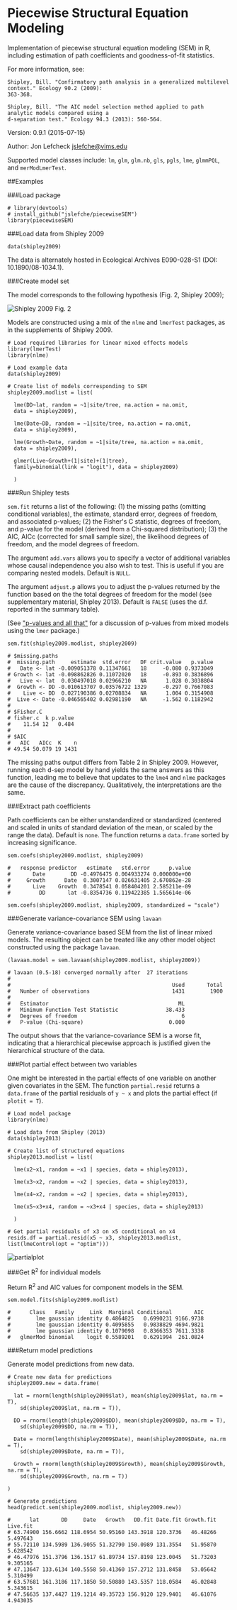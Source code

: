 # Piecewise Structural Equation Modeling

  Implementation of piecewise structural equation modeling (SEM) in R, including estimation of path coefficients and goodness-of-fit statistics. 
  
  For more information, see: 
  
    Shipley, Bill. "Confirmatory path analysis in a generalized multilevel context." Ecology 90.2 (2009): 
    363-368.
    
    Shipley, Bill. "The AIC model selection method applied to path analytic models compared using a 
    d-separation test." Ecology 94.3 (2013): 560-564.

Version: 0.9.1 (2015-07-15)

Author: Jon Lefcheck <jslefche@vims.edu>

Supported model classes include: `lm`, `glm`, `glm.nb`, `gls`, `pgls`, `lme`, `glmmPQL`, and `merModLmerTest`.

##Examples

###Load package

```
# library(devtools)
# install_github("jslefche/piecewiseSEM")
library(piecewiseSEM)
```

###Load data from Shipley 2009

```
data(shipley2009)
```
The data is alternately hosted in Ecological Archives E090-028-S1 (DOI: 10.1890/08-1034.1).

###Create model set

The model corresponds to the following hypothesis (Fig. 2, Shipley 2009);

![Shipley 2009 Fig. 2](http://www.esajournals.org/na101/home/literatum/publisher/esa/journals/content/ecol/2009/00129658-90.2/08-1034.1/production/images/large/i0012-9658-90-2-363-f02.jpeg)

Models are constructed using a mix of the `nlme` and `lmerTest` packages, as in the supplements of Shipley 2009. 

```
# Load required libraries for linear mixed effects models
library(lmerTest)
library(nlme)

# Load example data
data(shipley2009)

# Create list of models corresponding to SEM
shipley2009.modlist = list(

  lme(DD~lat, random = ~1|site/tree, na.action = na.omit, 
  data = shipley2009),
  
  lme(Date~DD, random = ~1|site/tree, na.action = na.omit, 
  data = shipley2009),
  
  lme(Growth~Date, random = ~1|site/tree, na.action = na.omit, 
  data = shipley2009),
  
  glmer(Live~Growth+(1|site)+(1|tree), 
  family=binomial(link = "logit"), data = shipley2009) 
  
  )
```


###Run Shipley tests

`sem.fit` returns a list of the following:
(1) the missing paths (omitting conditional variables), the estimate, standard error, degrees of freedom, and associated p-values;
(2) the Fisher's C statistic, degrees of freedom, and p-value for the model (derived from a Chi-squared distribution);
(3) the AIC, AICc (corrected for small sample size), the likelihood degrees of freedom, and the model degrees of freedom.

The argument `add.vars` allows you to specify a vector of additional variables whose causal independence you also wish to test. This is useful if you are comparing nested models. Default is `NULL`.

The argument `adjust.p` allows you to adjust the p-values returned by the function based on the the total degrees of freedom for the model (see supplementary material, Shipley 2013). Default is `FALSE` (uses the d.f. reported in the summary table).

(See ["p-values and all that"](https://stat.ethz.ch/pipermail/r-help/2006-May/094765.html) for a discussion of p-values from mixed models using the `lmer` package.)

```
sem.fit(shipley2009.modlist, shipley2009)

# $missing.paths
#  missing.path     estimate  std.error   DF crit.value   p.value
#   Date <- lat -0.009051378 0.11347661   18     -0.080 0.9373049
# Growth <- lat -0.098862826 0.11072020   18     -0.893 0.3836896
#   Live <- lat  0.030497018 0.02966210   NA      1.028 0.3038804
#  Growth <- DD -0.010613707 0.03576722 1329     -0.297 0.7667083
#    Live <- DD  0.027190386 0.02708834   NA      1.004 0.3154908
#  Live <- Date -0.046565402 0.02981190   NA     -1.562 0.1182942
# 
# $Fisher.C
# fisher.c  k p.value
#    11.54 12   0.484
# 
# $AIC
#   AIC   AICc  K    n
# 49.54 50.079 19 1431
```

The missing paths output differs from Table 2 in Shipley 2009. However, running each d-sep model by hand yields the same answers as this function, leading me to believe that updates to the `lme4` and `nlme` packages are the cause of the discrepancy. Qualitatively, the interpretations are the same.

###Extract path coefficients

Path coefficients can be either unstandardized or standardized (centered and scaled in units of standard deviation of the mean, or scaled by the range the data). Default is `none`. The function returns a `data.frame` sorted by increasing significance.

```
sem.coefs(shipley2009.modlist, shipley2009)

#   response predictor   estimate   std.error      p.value
#       Date        DD -0.4976475 0.004933274 0.000000e+00
#     Growth      Date  0.3007147 0.026631405 2.670862e-28
#       Live    Growth  0.3478541 0.058404201 2.585211e-09
#         DD       lat -0.8354736 0.119422385 1.565614e-06

sem.coefs(shipley2009.modlist, shipley2009, standardized = "scale")
```

###Generate variance-covariance SEM using `lavaan`

Generate variance-covariance based SEM from the list of linear mixed models. The resulting object can be treated like any other model object constructed using the package `lavaan`.

```
(lavaan.model = sem.lavaan(shipley2009.modlist, shipley2009))

# lavaan (0.5-18) converged normally after  27 iterations
# 
#                                                   Used       Total
#   Number of observations                          1431        1900
# 
#   Estimator                                         ML
#   Minimum Function Test Statistic               38.433
#   Degrees of freedom                                 6
#   P-value (Chi-square)                           0.000

```
The output shows that the variance-covariance SEM is a worse fit, indicating that a hierarchical piecewise approach is justified given the hierarchical structure of the data.

###Plot partial effect between two variables

One might be interested in the partial effects of one variable on another given covariates in the SEM. The function `partial.resid` returns a `data.frame` of the partial residuals of `y ~ x` and plots the partial effect (if `plotit = T`).

```
# Load model package
library(nlme)

# Load data from Shipley (2013)
data(shipley2013) 

# Create list of structured equations
shipley2013.modlist = list(

  lme(x2~x1, random = ~x1 | species, data = shipley2013),
  
  lme(x3~x2, random = ~x2 | species, data = shipley2013),
  
  lme(x4~x2, random = ~x2 | species, data = shipley2013),
  
  lme(x5~x3+x4, random = ~x3+x4 | species, data = shipley2013)
  
  )

# Get partial residuals of x3 on x5 conditional on x4
resids.df = partial.resid(x5 ~ x3, shipley2013.modlist, list(lmeControl(opt = "optim")))
```
![partialplot](https://raw.githubusercontent.com/jslefche/jslefche.github.io/master/img/shipley2013_pplot.jpeg)

###Get R<sup>2</sup> for individual models 

Return R<sup>2</sup> and AIC values for component models in the SEM.

```
sem.model.fits(shipley2009.modlist)

#      Class   Family     Link  Marginal Conditional       AIC
#        lme gaussian identity 0.4864825   0.6990231 9166.9738
#        lme gaussian identity 0.4095855   0.9838829 4694.9821
#        lme gaussian identity 0.1079098   0.8366353 7611.3338
#   glmerMod binomial    logit 0.5589201   0.6291994  261.0824
```
###Return model predictions

Generate model predictions from new data.

```
# Create new data for predictions
shipley2009.new = data.frame(
  
  lat = rnorm(length(shipley2009$lat), mean(shipley2009$lat, na.rm = T), 
    sd(shipley2009$lat, na.rm = T)),
  
  DD = rnorm(length(shipley2009$DD), mean(shipley2009$DD, na.rm = T), 
    sd(shipley2009$DD, na.rm = T)),
    
  Date = rnorm(length(shipley2009$Date), mean(shipley2009$Date, na.rm = T), 
    sd(shipley2009$Date, na.rm = T)),
    
  Growth = rnorm(length(shipley2009$Growth), mean(shipley2009$Growth, na.rm = T), 
    sd(shipley2009$Growth, na.rm = T))
  
)

# Generate predictions
head(predict.sem(shipley2009.modlist, shipley2009.new))

#      lat       DD     Date   Growth   DD.fit Date.fit Growth.fit Live.fit
# 63.74900 156.6662 118.6954 50.95160 143.3918 120.3736   46.48266 5.497643
# 55.72110 134.5989 136.9055 51.32790 150.0989 131.3554   51.95870 5.628542
# 46.47976 151.3796 136.1517 61.89734 157.8198 123.0045   51.73203 9.305165
# 47.13647 133.6134 140.5558 50.41360 157.2712 131.8458   53.05642 5.310499
# 63.57681 161.3186 117.1850 50.50880 143.5357 118.0584   46.02848 5.343615
# 47.56635 137.4427 119.1214 49.35723 156.9120 129.9401   46.61076 4.943035
```
